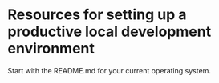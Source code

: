 # Resources for setting up a productive local development environment

Start with the README.md for your current operating system.